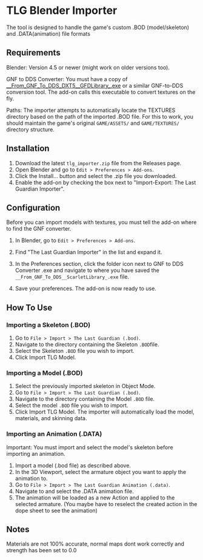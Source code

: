 
# TLG Blender Importer

The tool is designed to handle the game's custom .BOD (model/skeleton) and .DATA(animation) file formats


## Requirements

Blender: Version 4.5 or newer (might work on older versions too).

GNF to DDS Converter: You must have a copy of [\_\_From_GNF_To_DDS_DXT5__GFDLibrary_.exe](https://github.com/JADERLINK/ImageConvert/tree/main) or a similar GNF-to-DDS conversion tool. The add-on calls this executable to convert textures on the fly.

Paths: The importer attempts to automatically locate the TEXTURES directory based on the path of the imported .BOD file. For this to work, you should maintain the game's original `GAME/ASSETS/` and `GAME/TEXTURES/` directory structure.

## Installation

1. Download the latest `tlg_importer.zip` file from the Releases page.
2. Open Blender and go to `Edit > Preferences > Add-ons`.
3. Click the Install... button and select the .zip file you downloaded.
4. Enable the add-on by checking the box next to "Import-Export: The Last Guardian Importer".

## Configuration
Before you can import models with textures, you must tell the add-on where to find the GNF converter.

1. In Blender, go to `Edit > Preferences > Add-ons`.

2. Find "The Last Guardian Importer" in the list and expand it.

3. In the Preferences section, click the folder icon next to GNF to DDS Converter .exe and navigate to where you have saved the `__From_GNF_To_DDS__ScarletLibrary_.exe` file.

4. Save your preferences. The add-on is now ready to use.

## How To Use

### Importing a Skeleton (.BOD)
1. Go to `File > Import > The Last Guardian (.bod)`.
2. Navigate to the directory containing the Skeleton `.BOD`file.
3. Select the Skeleton `.BOD` file you wish to import.
4. Click Import TLG Model.

### Importing a Model (.BOD)
1. Select the previously imported skeleton in Object Mode.
2. Go to `File > Import > The Last Guardian (.bod)`.
3. Navigate to the directory containing the Model `.BOD` file.
4. Select the model `.BOD` file you wish to import.
5. Click Import TLG Model. The importer will automatically load the model, materials, and skinning data.

### Importing an Animation (.DATA)
Important: You must import and select the model's skeleton before importing an animation.

1. Import a model (.bod file) as described above.
2. In the 3D Viewport, select the armature object you want to apply the animation to.
3. Go to `File > Import > The Last Guardian Animation (.data)`.
4. Navigate to and select the .DATA animation file.
5. The animation will be loaded as a new Action and applied to the selected armature.
(You maybe have to reselect the created action in the dope sheet to see the animation)

## Notes
Materials are not 100% accurate, normal maps dont work correctly and strength has been set to 0.0
